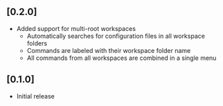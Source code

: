 ## [0.2.0]

- Added support for multi-root workspaces
  - Automatically searches for configuration files in all workspace folders
  - Commands are labeled with their workspace folder name
  - All commands from all workspaces are combined in a single menu

## [0.1.0]

- Initial release

